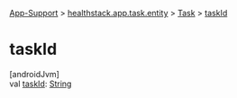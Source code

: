 
[App-Support](../../../index.html) > [healthstack.app.task.entity](../index.html) > [Task](index.html) > [taskId](task-id.html)



# taskId



[androidJvm]\
val [taskId](task-id.html): [String](https://kotlinlang.org/api/latest/jvm/stdlib/kotlin/-string/index.html)





